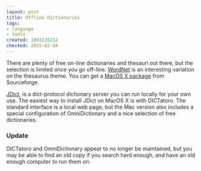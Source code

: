 ```yaml
---
layout: post
title: Offline Dictionaries
tags:
- language
- tools
created: 1093228232
checked: 2015-02-04
---
```

 There are plenty of free on-line dictionaries and thesauri out there, but the selection is limited once you go off-line. [WordNet](http://wordnet.princeton.edu/) is an interesting variation on the thesaurus theme.  You can get a [MacOS X package](http://wordnet.sourceforge.net/) from Sourceforge.

[JDict](http://jdict.sourceforge.net/), is a dict-protocol dictionary server you can run locally for your own use.  The easiest way to install JDict on MacOS X is with DICTatoro. The standard interface is a local web page, but the Mac version also includes a special configuration of OmniDictionary and a nice selection of free dictionaries.

### Update

DICTatoro and OmniDictionary appear to no longer be maintained, but you may be able to find an old copy if you search hard enough, and have an old enough computer to run them on.
